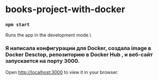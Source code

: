 # books-project-with-docker
### `npm start`

Runs the app in the development mode.\
### Я написала конфигурации для Docker, создала image в  Docker Desctop, репозиторию в Docker Hub , и веб-сайт запускается на порту 3000.
Open [http://localhost:3000](http://localhost:3000) to view it in your browser.
